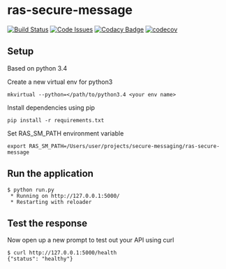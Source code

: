 # ras-secure-message
[![Build Status](https://travis-ci.org/ONSdigital/ras-secure-message.svg?branch=master)](https://travis-ci.org/ONSdigital/ras-secure-message) [![Code Issues](https://www.quantifiedcode.com/app/project/d02278acae1a498bae910f4eeac7c96f/badge.svg)](https://www.quantifiedcode.com/app/project/d02278acae1a498bae910f4eeac7c96f) [![Codacy Badge](https://api.codacy.com/project/badge/Grade/94d065784ec14ed4aba8aeb4f36ce10a)](https://www.codacy.com/app/ONSDigital/ras-secure-message)
[![codecov](https://codecov.io/gh/ONSdigital/ras-secure-message/branch/master/graph/badge.svg)](https://codecov.io/gh/ONSdigital/ras-secure-message)


## Setup
Based on python 3.4

Create a new virtual env for python3

```
mkvirtual --python=</path/to/python3.4 <your env name>
```

Install dependencies using pip

```
pip install -r requirements.txt
```

Set RAS_SM_PATH environment variable

```
export RAS_SM_PATH=/Users/user/projects/secure-messaging/ras-secure-message
```

Run the application
-------------------
```
$ python run.py
 * Running on http://127.0.0.1:5000/
 * Restarting with reloader
```

Test the response
-----------------

Now open up a new prompt to test out your API using curl
```
$ curl http://127.0.0.1:5000/health
{"status": "healthy"}
```
